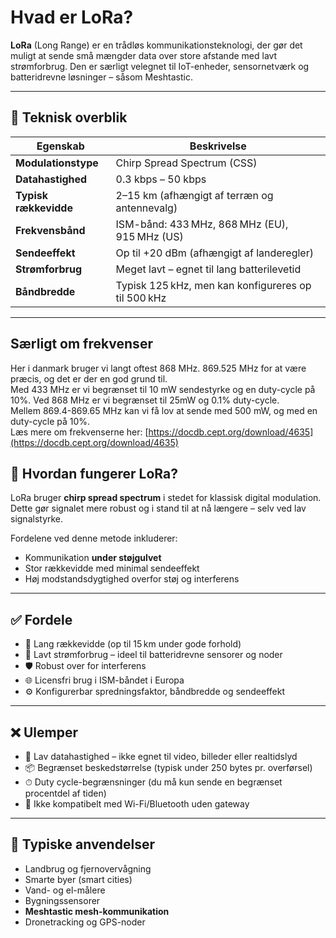 # Hvad er LoRa?

**LoRa** (Long Range) er en trådløs kommunikationsteknologi, der gør det muligt at sende små mængder data over store afstande med lavt strømforbrug. Den er særligt velegnet til IoT-enheder, sensornetværk og batteridrevne løsninger – såsom Meshtastic.

---

## 📡 Teknisk overblik

| Egenskab             | Beskrivelse                                                                 |
|----------------------|------------------------------------------------------------------------------|
| **Modulationstype** | Chirp Spread Spectrum (CSS)                                                  |
| **Datahastighed**   | 0.3 kbps – 50 kbps                                                            |
| **Typisk rækkevidde** | 2–15 km (afhængigt af terræn og antennevalg)                                |
| **Frekvensbånd**    | ISM-bånd: 433 MHz, 868 MHz (EU), 915 MHz (US)                                |
| **Sendeeffekt**     | Op til +20 dBm (afhængigt af landeregler)                                    |
| **Strømforbrug**    | Meget lavt – egnet til lang batterilevetid                                   |
| **Båndbredde**      | Typisk 125 kHz, men kan konfigureres op til 500 kHz                           |

---

## Særligt om frekvenser
Her i danmark bruger vi langt oftest 868 MHz. 869.525 MHz for at være præcis, og det er der en god grund til.  
Med 433 MHz er vi begrænset til 10 mW sendestyrke og en duty-cycle på 10%. Ved 868 MHz er vi begrænset til 25mW og 0.1% duty-cycle.  
Mellem 869.4-869.65 MHz kan vi få lov at sende med 500 mW, og med en duty-cycle på 10%.  
Læs mere om frekvenserne her: [https://docdb.cept.org/download/4635](https://docdb.cept.org/download/4635)

## 🧠 Hvordan fungerer LoRa?

LoRa bruger **chirp spread spectrum** i stedet for klassisk digital modulation. Dette gør signalet mere robust og i stand til at nå længere – selv ved lav signalstyrke.

Fordelene ved denne metode inkluderer:

- Kommunikation **under støjgulvet**
- Stor rækkevidde med minimal sendeeffekt
- Høj modstandsdygtighed overfor støj og interferens

---

## ✅ Fordele

- 📶 Lang rækkevidde (op til 15 km under gode forhold)
- 🔋 Lavt strømforbrug – ideel til batteridrevne sensorer og noder
- 🛡 Robust over for interferens
- 🌐 Licensfri brug i ISM-båndet i Europa
- ⚙️ Konfigurerbar spredningsfaktor, båndbredde og sendeeffekt

---

## ❌ Ulemper

- 🐢 Lav datahastighed – ikke egnet til video, billeder eller realtidslyd
- 📦 Begrænset beskedstørrelse (typisk under 250 bytes pr. overførsel)
- ⏱ Duty cycle-begrænsninger (du må kun sende en begrænset procentdel af tiden)
- 💬 Ikke kompatibelt med Wi-Fi/Bluetooth uden gateway

---

## 🎯 Typiske anvendelser

- Landbrug og fjernovervågning
- Smarte byer (smart cities)
- Vand- og el-målere
- Bygningssensorer
- **Meshtastic mesh-kommunikation**
- Dronetracking og GPS-noder
